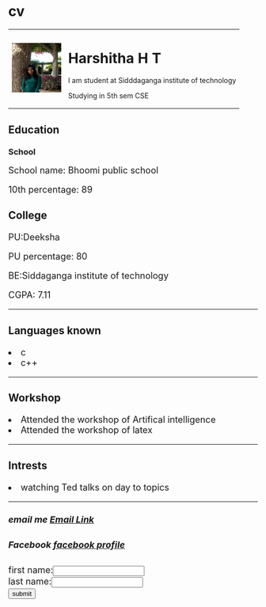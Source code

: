 # cv
<html>

<head>
<title> my website </title>
</head>

<body>

<table>


<tr>

<td>
<img src ="harshitha.jpg" alt="Harshitha's profile photo" height = "100" width = "100">

</td>

<td>
<h1 align ="left">Harshitha H T </h1>

<p>I am student at Sidddaganga institute of technology</p>
<P>Studying in 5th sem CSE</p>

</td>

</tr>

</table>
<h2>Education</h2>

<h3>School</h3>
<p><font size = "4"> School name: Bhoomi public school</P>
<P><font size = "4"> 10th percentage: 89</p> 


<h3>College</h3>
<p><font size = "4"> PU:Deeksha</p>
<p><font size = "4"> PU percentage: 80</p> 

<p><font size = "4">BE:Siddaganga institute of technology</p>
<p><font size = "4"> CGPA: 7.11</p>
<hr>

<h3>Languages known</h3>
<li>c</li>
<li>c++</li>
<hr>

<h3>Workshop</h3>
<li>Attended the workshop of Artifical intelligence</li>
<li>Attended the workshop of latex</li>
<hr>

<h3>Intrests</h3>
<li>watching Ted talks on day to topics</li>
<hr>

<h5> email me <a href="mailto:harshithaht03@gmail.com"> Email Link </a></h5>

<h5>Facebook <a href="www.facebook.com/HarsithaHT">facebook profile</a></h5>

<form action="ind.html" method="get">
first name:<input type="text"name ="fname"><br>
last name:<input type="text"name ="lname"><br>
<input type ="submit"value ="submit">



</body>

</html>
